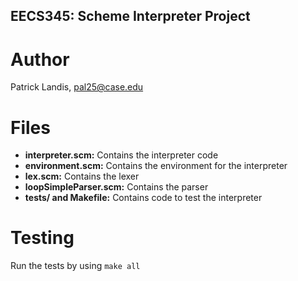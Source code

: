 EECS345: Scheme Interpreter Project
---------------

Author
========
Patrick Landis, <pal25@case.edu>

Files
========
+ **interpreter.scm:** Contains the interpreter code
+ **environment.scm:** Contains the environment for the interpreter
+ **lex.scm:** Contains the lexer
+ **loopSimpleParser.scm:** Contains the parser
+ **tests/ and Makefile:** Contains code to test the interpreter

Testing
========
Run the tests by using `make all`
